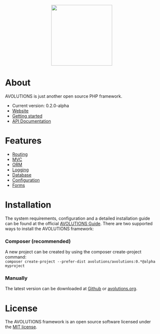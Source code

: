 <p align="center"><img src="http://avolutions.org/image/logo.png" width="200"></p>

# About
AVOLUTIONS is just another open source PHP framework. 

* Current version: 0.2.0-alpha
* [Website](https://avolutions.org)
* [Getting started](https://avolutions.org/guide)
* [API Documentation](https://avolutions.org/api)

# Features
* [Routing](https://avolutions.org/guide/routing)
* [MVC](https://avolutions.org/guide/view)
* [ORM](https://avolutions.org/guide/model)
* [Logging](https://avolutions.org/guide/logging)
* [Database](https://avolutions.org/guide/query)
* [Configuration](https://avolutions.org/guide/config)
* [Forms](https://avolutions.org/guide/form)

# Installation
The system requirements, configuration and a detailed installation guide can be found at the official [AVOLUTIONS Guide](http://avolutions.org/guide/installation).
There are two supported ways to install the AVOLUTIONS framework:

### Composer (recommended)
A new project can be created by using the composer create-project command:  
```composer create-project --prefer-dist avolutions/avolutions:0.*@alpha myproject```

### Manually
The latest version can be downloaded at [Github](https://github.com/avolutions/avolutions/archive/v0.2.0-alpha.zip) or [avolutions.org](http://avolutions.org/download/avolutions-0.2.0-alpha.zip).

# License
The AVOLUTIONS framework is an open source software licensed under the [MIT license](https://github.com/avolutions/avolutions/blob/master/LICENSE).
